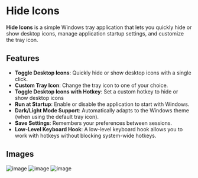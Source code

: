 # Hide Icons
**Hide Icons** is a simple Windows tray application that lets you quickly hide or show desktop icons, manage application startup settings, and customize the tray icon.

## Features
- **Toggle Desktop Icons**: Quickly hide or show desktop icons with a single click.
- **Custom Tray Icon**: Change the tray icon to one of your choice.
- **Toggle Desktop Icons with Hotkey**: Set a custom hotkey to hide or show desktop icons
- **Run at Startup**: Enable or disable the application to start with Windows.
- **Dark/Light Mode Support**: Automatically adapts to the Windows theme (when using the default tray icon).
- **Save Settings**: Remembers your preferences between sessions.
- **Low-Level Keyboard Hook**: A low-level keyboard hook allows you to work with hotkeys without blocking system-wide hotkeys.

## Images
![image](https://github.com/user-attachments/assets/3ab899f3-b676-407f-af1f-ac2ab65b4c67)
![image](https://github.com/user-attachments/assets/446543ce-6eee-4b69-9d14-dfee572f7349)
![image](https://github.com/user-attachments/assets/9756c1ba-c9e7-47a7-9849-ca72b70299cb)
